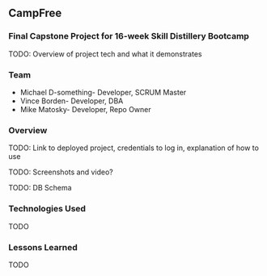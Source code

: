 ## CampFree

### Final Capstone Project for 16-week Skill Distillery Bootcamp

TODO: Overview of project tech and what it demonstrates

### Team
* Michael D-something- Developer, SCRUM Master
* Vince Borden- Developer, DBA
* Mike Matosky- Developer, Repo Owner

### Overview

TODO: Link to deployed project, credentials to log in, explanation of how to use

TODO: Screenshots and video?

TODO: DB Schema

### Technologies Used

TODO

### Lessons Learned

TODO
